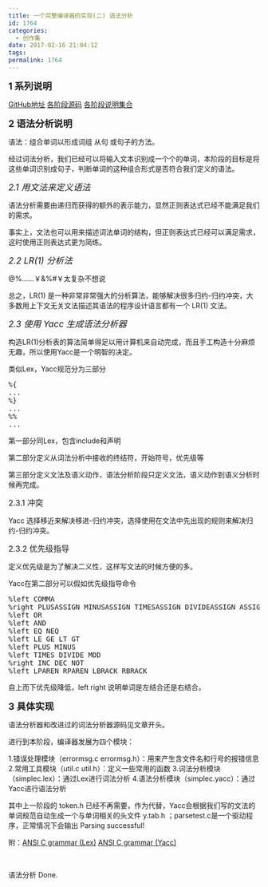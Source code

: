 ```yaml
---
title: 一个完整编译器的实现(二) 语法分析
id: 1764
categories:
  - 创作集
date: 2017-02-16 21:04:12
tags:
permalink: 1764 
---
```


**<span style="font-size: 14pt;">1 系列说明</span>**

[GitHub地址](https://github.com/DIYgod/Compiler) [各阶段源码](http://www.anotherhome.net/file/compiler/) [各阶段说明集合](http://www.anotherhome.net/1751)

**<span style="font-size: 14pt;">2 语法分析说明</span>**

语法：组合单词以形成词组 从句 或句子的方法。

经过词法分析，我们已经可以将输入文本识别成一个个的单词，本阶段的目标是将这些单词识别成句子，判断单词的这种组合形式是否符合我们定义的语法。

_<span style="font-size: 13pt;">2.1 用文法来定义语法</span>_

语法分析需要由递归而获得的额外的表示能力，显然正则表达式已经不能满足我们的需求。

事实上，文法也可以用来描述词法单词的结构，但正则表达式已经可以满足需求，这时使用正则表达式更为简练。

_<span style="font-size: 13pt;">2.2 LR(1) 分析法</span>_

@%……￥&amp;%#￥太复杂不想说

总之，LR(1) 是一种非常非常强大的分析算法，能够解决很多归约-归约冲突，大多数用上下文无关文法描述其语法的程序设计语言都有一个 LR(1) 文法。<!--more-->

_<span style="font-size: 13pt;">2.3 使用 Yacc 生成语法分析器</span>_

构造LR(1)分析表的算法简单得足以用计算机来自动完成，而且手工构造十分麻烦无趣，所以使用Yacc是一个明智的决定。

类似Lex，Yacc规范分为三部分
<pre class="lang:default decode:true ">%{
...
%}
...
%%
...</pre>
第一部分同Lex，包含include和声明

第二部分定义从词法分析中接收的终结符，开始符号，优先级等

第三部分定义文法及语义动作，语法分析阶段只定义文法，语义动作到语义分析时候再完成。

<span style="font-size: 12pt;">2.3.1 冲突</span>

Yacc 选择移近来解决移进-归约冲突，选择使用在文法中先出现的规则来解决归约-归约冲突。

<span style="font-size: 12pt;">2.3.2 优先级指导</span>

定义优先级是为了解决二义性，这样写文法的时候方便的多。

Yacc在第二部分可以假如优先级指导命令
<pre>%left COMMA
%right PLUSASSIGN MINUSASSIGN TIMESASSIGN DIVIDEASSIGN ASSIGN
%left OR
%left AND
%left EQ NEQ
%left LE GE LT GT
%left PLUS MINUS
%left TIMES DIVIDE MOD
%right INC DEC NOT
%left LPAREN RPAREN LBRACK RBRACK</pre>
自上而下优先级降低，left right 说明单词是左结合还是右结合。

<span style="font-size: 14pt;">**3 具体实现**</span>

语法分析器和改进过的词法分析器源码见文章开头。

进行到本阶段，编译器发展为四个模块：

1.错误处理模块（errormsg.c errormsg.h）：用来产生含文件名和行号的报错信息
2.常用工具模块（util.c util.h）：定义一些常用的函数
3.词法分析模块（simplec.lex）：通过Lex进行词法分析
4.语法分析模块（simplec.yacc）：通过Yacc进行语法分析

其中上一阶段的 token.h 已经不再需要，作为代替，Yacc会根据我们写的文法的单词规范自动生成一个与单词相关的头文件 y.tab.h ；parsetest.c是一个驱动程序，正常情况下会输出 Parsing successful!

附：[ANSI C grammar (Lex)](http://www.lysator.liu.se/c/ANSI-C-grammar-l.html) [ANSI C grammar (Yacc)](http://www.lysator.liu.se/c/ANSI-C-grammar-y.html)

&nbsp;

语法分析 Done.